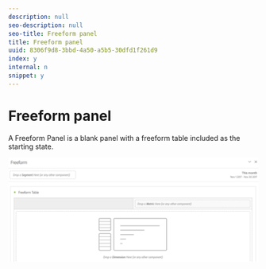 ```yaml
---
description: null
seo-description: null
seo-title: Freeform panel
title: Freeform panel
uuid: 8306f9d8-3bbd-4a50-a5b5-30dfd1f261d9
index: y
internal: n
snippet: y
---
```


# Freeform panel

A Freeform Panel is a blank panel with a freeform table included as the starting state.

![](assets/freeform-panel.png)

